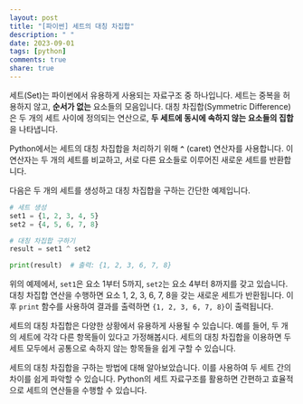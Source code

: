```yaml
---
layout: post
title: "[파이썬] 세트의 대칭 차집합"
description: " "
date: 2023-09-01
tags: [python]
comments: true
share: true
---
```


세트(Set)는 파이썬에서 유용하게 사용되는 자료구조 중 하나입니다. 세트는 중복을 허용하지 않고, **순서가 없는** 요소들의 모음입니다. 대칭 차집합(Symmetric Difference)은 두 개의 세트 사이에 정의되는 연산으로, **두 세트에 동시에 속하지 않는 요소들의 집합**을 나타냅니다. 

Python에서는 세트의 대칭 차집합을 처리하기 위해 **`^`** (caret) 연산자를 사용합니다. 이 연산자는 두 개의 세트를 비교하고, 서로 다른 요소들로 이루어진 새로운 세트를 반환합니다.

다음은 두 개의 세트를 생성하고 대칭 차집합을 구하는 간단한 예제입니다.

```python
# 세트 생성
set1 = {1, 2, 3, 4, 5}
set2 = {4, 5, 6, 7, 8}

# 대칭 차집합 구하기
result = set1 ^ set2

print(result)  # 출력: {1, 2, 3, 6, 7, 8}
```

위의 예제에서, `set1`은 요소 1부터 5까지, `set2`는 요소 4부터 8까지를 갖고 있습니다. 대칭 차집합 연산을 수행하면 요소 1, 2, 3, 6, 7, 8을 갖는 새로운 세트가 반환됩니다. 이후 `print` 함수를 사용하여 결과를 출력하면 `{1, 2, 3, 6, 7, 8}`이 출력됩니다.

세트의 대칭 차집합은 다양한 상황에서 유용하게 사용될 수 있습니다. 예를 들어, 두 개의 세트에 각각 다른 항목들이 있다고 가정해봅시다. 세트의 대칭 차집합을 이용하면 두 세트 모두에서 공통으로 속하지 않는 항목들을 쉽게 구할 수 있습니다.

세트의 대칭 차집합을 구하는 방법에 대해 알아보았습니다. 이를 사용하여 두 세트 간의 차이를 쉽게 파악할 수 있습니다. Python의 세트 자료구조를 활용하면 간편하고 효율적으로 세트의 연산들을 수행할 수 있습니다.